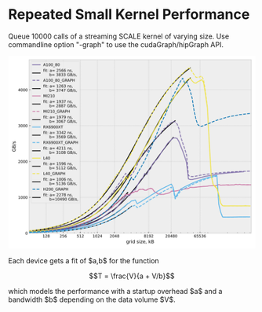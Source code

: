 # Repeated Small Kernel Performance

Queue 10000 calls of a streaming SCALE kernel of varying size. Use commandline option "-graph" to use the cudaGraph/hipGraph API. 

![latency plot](repeated-stream.svg)


Each device gets a fit of \$a,b\$ for the function

$$T = \frac{V}{a + V/b}$$

which models the performance with a startup overhead \$a\$ and a bandwidth \$b\$ depending on the data volume \$V\$.
